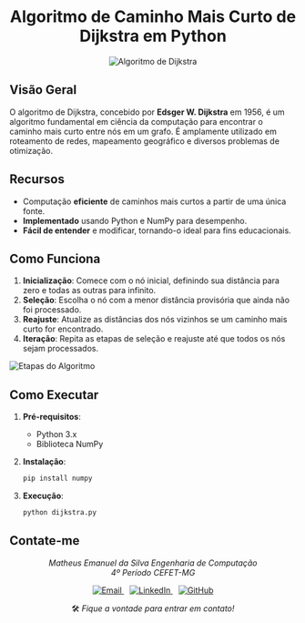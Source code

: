 <div align = "center">

# Algoritmo de Caminho Mais Curto de Dijkstra em Python

![Algoritmo de Dijkstra](https://upload.wikimedia.org/wikipedia/commons/5/57/Dijkstra_Animation.gif)

</div>

## Visão Geral

O algoritmo de Dijkstra, concebido por **Edsger W. Dijkstra** em 1956, é um algoritmo fundamental em ciência da computação para encontrar o caminho mais curto entre nós em um grafo. É amplamente utilizado em roteamento de redes, mapeamento geográfico e diversos problemas de otimização.

## Recursos

- Computação **eficiente** de caminhos mais curtos a partir de uma única fonte.
- **Implementado** usando Python e NumPy para desempenho.
- **Fácil de entender** e modificar, tornando-o ideal para fins educacionais.

## Como Funciona

1. **Inicialização**: Comece com o nó inicial, definindo sua distância para zero e todas as outras para infinito.
2. **Seleção**: Escolha o nó com a menor distância provisória que ainda não foi processado.
3. **Reajuste**: Atualize as distâncias dos nós vizinhos se um caminho mais curto for encontrado.
4. **Iteração**: Repita as etapas de seleção e reajuste até que todos os nós sejam processados.

![Etapas do Algoritmo](https://upload.wikimedia.org/wikipedia/commons/5/57/Dijkstra_Animation.gif)

## Como Executar

1. **Pré-requisitos**:
    - Python 3.x
    - Biblioteca NumPy

2. **Instalação**:
    ```bash
    pip install numpy
    ```

3. **Execução**:
    ```bash
    python dijkstra.py
    ```
## Contate-me

<div style="text-align: center;">

*Matheus Emanuel da Silva*
*Engenharia de Computação*  
*4º Período*
*CEFET-MG*


  <a href="mailto:memanuel643@gmail.com" style="margin-right: 10px;">
    <img src="https://img.icons8.com/ios-filled/50/000000/new-post.png" alt="Email">
  </a>
  <a href="https://www.linkedin.com/in/matheus-silva-emanuel/" style="margin-right: 10px;">
    <img src="https://img.icons8.com/ios-filled/50/0077B5/linkedin.png" alt="LinkedIn">
  </a>
  <a href="https://github.com/Matheus-Emanue123">
    <img src="https://img.icons8.com/ios-glyphs/50/000000/github.png" alt="GitHub">
  </a>
  
🛠️ _Fique a vontade para entrar em contato!_

</div>



